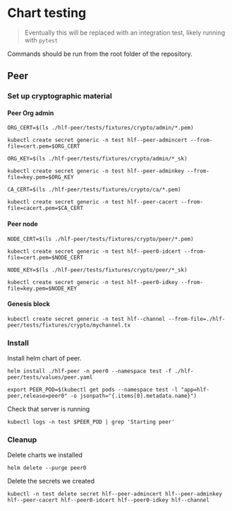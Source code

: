 # Chart testing

> Eventually this will be replaced with an integration test, likely running with `pytest`

Commands should be run from the root folder of the repository.

## Peer

### Set up cryptographic material

#### Peer Org admin

    ORG_CERT=$(ls ./hlf-peer/tests/fixtures/crypto/admin/*.pem)

    kubectl create secret generic -n test hlf--peer-admincert --from-file=cert.pem=$ORG_CERT

    ORG_KEY=$(ls ./hlf-peer/tests/fixtures/crypto/admin/*_sk)

    kubectl create secret generic -n test hlf--peer-adminkey --from-file=key.pem=$ORG_KEY

    CA_CERT=$(ls ./hlf-peer/tests/fixtures/crypto/ca/*.pem)

    kubectl create secret generic -n test hlf--peer-cacert --from-file=cacert.pem=$CA_CERT

#### Peer node

    NODE_CERT=$(ls ./hlf-peer/tests/fixtures/crypto/peer/*.pem)

    kubectl create secret generic -n test hlf--peer0-idcert --from-file=cert.pem=$NODE_CERT

    NODE_KEY=$(ls ./hlf-peer/tests/fixtures/crypto/peer/*_sk)

    kubectl create secret generic -n test hlf--peer0-idkey --from-file=key.pem=$NODE_KEY

#### Genesis block

    kubectl create secret generic -n test hlf--channel --from-file=./hlf-peer/tests/fixtures/crypto/mychannel.tx

### Install

Install helm chart of peer.

    helm install ./hlf-peer -n peer0 --namespace test -f ./hlf-peer/tests/values/peer.yaml

    export PEER_POD=$(kubectl get pods --namespace test -l "app=hlf-peer,release=peer0" -o jsonpath="{.items[0].metadata.name}")

Check that server is running

    kubectl logs -n test $PEER_POD | grep 'Starting peer'

### Cleanup

Delete charts we installed

    helm delete --purge peer0

Delete the secrets we created

    kubectl -n test delete secret hlf--peer-admincert hlf--peer-adminkey hlf--peer-cacert hlf--peer0-idcert hlf--peer0-idkey hlf--channel
